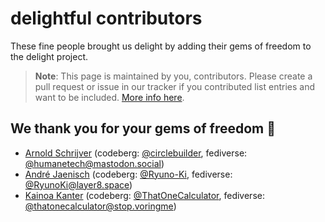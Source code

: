 # delightful contributors

These fine people brought us delight by adding their gems of freedom to the delight project.

> **Note**: This page is maintained by you, contributors. Please create a pull request or issue in our tracker if you contributed list entries and want to be included. [More info here](https://codeberg.org/teaserbot-labs/delightful/src/branch/main/delight-us.md#attribution-of-contributors).

## We thank you for your gems of freedom :gem:

- [Arnold Schrijver](https://community.humanetech.com/u/aschrijver/summary) (codeberg: [@circlebuilder](https://codeberg.org/circlebuilder), fediverse: [@humanetech@mastodon.social](https://mastodon.social/@humanetech))
- [André Jaenisch](https://jaenis.ch/) (codeberg: [@Ryuno-Ki](https://codeberg.org/Ryuno-Ki), fediverse: [@RyunoKi@layer8.space](https://layer8.space/users/RyunoKi))
- [Kainoa Kanter](https://t1c.dev) (codeberg: [@ThatOneCalculator](https://codeberg.org/thatonecalculator), fediverse: [@thatonecalculator@stop.voringme](https://stop.voring.me/@thatonecalculator))